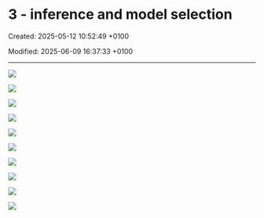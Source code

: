 # 3 - inference and model selection

Created: 2025-05-12 10:52:49 +0100

Modified: 2025-06-09 16:37:33 +0100

---

![](../../media/QE-3---inference-and-model-selection-image1.jpeg)



![](../../media/QE-3---inference-and-model-selection-image2.jpeg)



![](../../media/QE-3---inference-and-model-selection-image3.jpeg)



![](../../media/QE-3---inference-and-model-selection-image4.jpeg)



![](../../media/QE-3---inference-and-model-selection-image5.jpeg)



![](../../media/QE-3---inference-and-model-selection-image6.jpeg)



![](../../media/QE-3---inference-and-model-selection-image7.jpeg)



![](../../media/QE-3---inference-and-model-selection-image8.jpeg)



![](../../media/QE-3---inference-and-model-selection-image9.jpeg)



![](../../media/QE-3---inference-and-model-selection-image10.jpeg)












